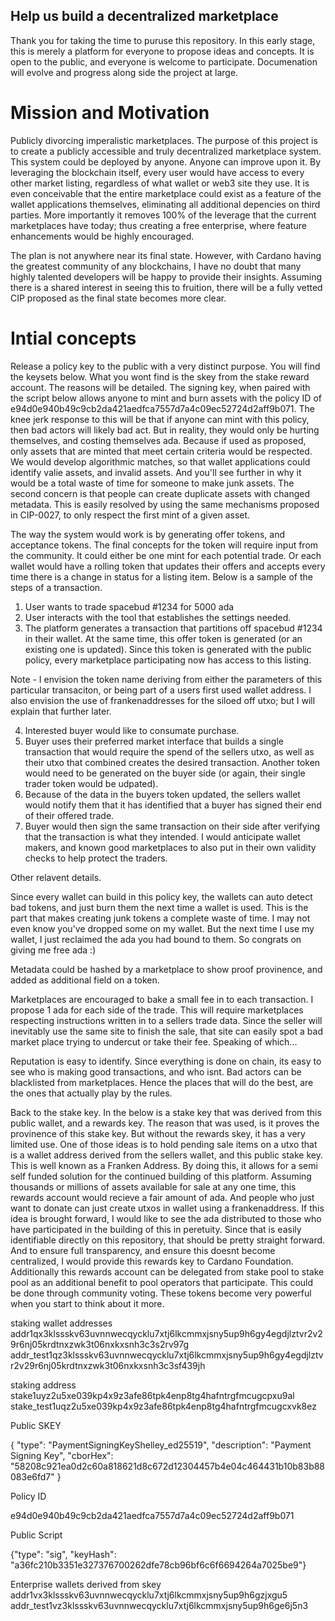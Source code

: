 ## Help us build a decentralized marketplace

Thank you for taking the time to puruse this repository.  In this early stage, this is merely a platform for everyone to propose ideas and concepts.  It is open to the public, and everyone is welcome to participate.  Documenation will evolve and progress along side the project at large.

# Mission and Motivation

Publicly divorcing imperalistic marketplaces.  The purpose of this project is to create a publicly accessible and truly decentralized marketplace system.  This system could be deployed by anyone.  Anyone can improve upon it.  By leveraging the blockchain itself, every user would have access to every other market listing, regardless of what wallet or web3 site they use.  It is even conceivable that the entire marketplace could exist as a feature of the wallet applications themselves, eliminating all additional depencies on third parties.  More importantly it removes 100% of the leverage that the current marketplaces have today; thus creating a free enterprise, where feature enhancements would be highly encouraged.

The plan is not anywhere near its final state.  However, with Cardano having the greatest community of any blockchains, I have no doubt that many highly talented developers will be happy to provide their insights.  Assuming there is a shared interest in seeing this to fruition, there will be a fully vetted CIP proposed as the final state becomes more clear.

# Intial concepts

Release a policy key to the public with a very distinct purpose.  You will find the keysets below.  What you wont find is the skey from the stake reward account.  The reasons will be detailed.  The signing key, when paired with the script below allows anyone to mint and burn assets with the policy ID of e94d0e940b49c9cb2da421aedfca7557d7a4c09ec52724d2aff9b071.  The knee jerk response to this will be that if anyone can mint with this policy, then bad actors will likely bad act.  But in reality, they would only be hurting themselves, and costing themselves ada.  Because if used as proposed, only assets that are minted that meet certain criteria would be respected.  We would develop algorithmic matches, so that wallet applications could identify valie assets, and invalid assets.  And you'll see further in why it would be a total waste of time for someone to make junk assets.  The second concern is that people can create duplicate assets with changed metadata.  This is easily resolved by using the same mechanisms proposed in CIP-0027, to only respect the first mint of a given asset.

The way the system would work is by generating offer tokens, and acceptance tokens.  The final concepts for the token will require input from the community.  It could either be one mint for each potential trade.  Or each wallet would have a rolling token that updates their offers and accepts every time there is a change in status for a listing item.  Below is a sample of the steps of a transaction.

1) User wants to trade spacebud #1234 for 5000 ada
2) User interacts with the tool that establishes the settings needed.
3) The platform generates a transaction that partitions off spacebud #1234 in their wallet.  At the same time, this offer token is generated (or an existing one is updated).  Since this token is generated with the public policy, every marketplace participating now has access to this listing.

Note - I envision the token name deriving from either the parameters of this particular transaciton, or being part of a users first used wallet address.  I also envision the use of frankenaddresses for the siloed off utxo; but I will explain that further later.

4) Interested buyer would like to consumate purchase.
5) Buyer uses their preferred market interface that builds a single transaction that would require the spend of the sellers utxo, as well as their utxo that combined creates the desired transaction.  Another token would need to be generated on the buyer side (or again, their single trader token would be udpated).
6) Because of the data in the buyers token updated, the sellers wallet would notify them that it has identified that a buyer has signed their end of their offered trade.
7) Buyer would then sign the same transaction on their side after verifying that the transaction is what they intended.  I would anticipate wallet makers, and known good marketplaces to also put in their own validity checks to help protect the traders.

Other relavent details.

Since every wallet can build in this policy key, the wallets can auto detect bad tokens, and just burn them the next time a wallet is used.  This is the part that makes creating junk tokens a complete waste of time.  I may not even know you've dropped some on my wallet.  But the next time I use my wallet, I just reclaimed the ada you had bound to them.  So congrats on giving me free ada :)

Metadata could be hashed by a marketplace to show proof provinence, and added as additional field on a token.

Marketplaces are encouraged to bake a small fee in to each transaction.  I propose 1 ada for each side of the trade.  This will require marketplaces respecting instructions written in to a sellers trade data.  Since the seller will inevitably use the same site to finish the sale, that site can easily spot a bad market place trying to undercut or take their fee.  Speaking of which...

Reputation is easy to identify.  Since everything is done on chain, its easy to see who is making good transactions, and who isnt.  Bad actors can be blacklisted from marketplaces.  Hence the places that will do the best, are the ones that actually play by the rules.

Back to the stake key.  In the below is a stake key that was derived from this public wallet, and a rewards key.  The reason that was used, is it proves the provinence of this stake key.  But without the rewards skey, it has a very limited use.  One of those ideas is to hold pending sale items on a utxo that is a wallet address derived from the sellers wallet, and this public stake key.  This is well known as a Franken Address.  By doing this, it allows for a semi self funded solution for the continued building of this platform.  Assuming thousands or millions of assets available for sale at any one time, this rewards account would recieve a fair amount of ada.  And people who just want to donate can just create utxos in wallet using a frankenaddress.  If this idea is brought forward, I would like to see the ada distributed to those who have participated in the building of this in peretuity.  Since that is easily identifiable directly on this repository, that should be pretty straight forward.  And to ensure full transparency, and ensure this doesnt become centralized, I would provide this rewards key to Cardano Foundation.  Additionally this rewards account can be delegated from stake pool to stake pool as an additional benefit to pool operators that participate.  This could be done through community voting.  These tokens become very powerful when you start to think about it more.

staking wallet addresses
addr1qx3klssskv63uvnnwecqycklu7xtj6lkcmmxjsny5up9h6gy4egdjlztvr2v29r6nj05krdtnxzwk3t06nxkxsnh3c3s2rv97g
addr_test1qz3klssskv63uvnnwecqycklu7xtj6lkcmmxjsny5up9h6gy4egdjlztvr2v29r6nj05krdtnxzwk3t06nxkxsnh3c3sf439jh

staking address
stake1uyz2u5xe039kp4x9z3afe86tpk4enp8tg4hafntrgfmcugcpxu9al
stake_test1uqz2u5xe039kp4x9z3afe86tpk4enp8tg4hafntrgfmcugcxvk8ez

Public SKEY


{
    "type": "PaymentSigningKeyShelley_ed25519",
    "description": "Payment Signing Key",
    "cborHex": "58208c921ea0d2c60a818621d8c672d12304457b4e04c464431b10b83b88083e6fd7"
}

Policy ID

e94d0e940b49c9cb2da421aedfca7557d7a4c09ec52724d2aff9b071


Public Script

{"type": "sig", "keyHash": "a36fc210b3351e327376700262dfe78cb96bf6c6f6694264a7025be9"}


Enterprise wallets derived from skey
addr1vx3klssskv63uvnnwecqycklu7xtj6lkcmmxjsny5up9h6gzjxgu5
addr_test1vz3klssskv63uvnnwecqycklu7xtj6lkcmmxjsny5up9h6ge6j5n3

